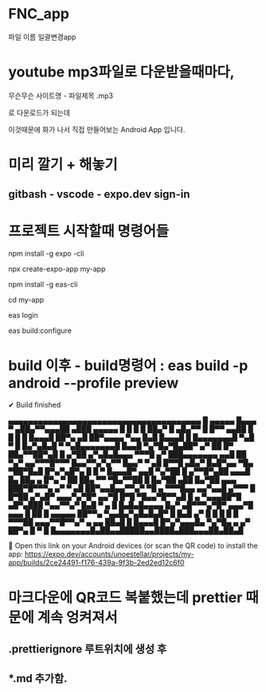 <!-- prettier-ignore -->
# FNC_app

파일 이름 일괄변경app

# youtube mp3파일로 다운받을때마다,

무슨무슨 사이트명 - 파일제목 .mp3

로 다운로드가 되는데

이것때문에 화가 나서 직접 만들어보는 Android App 입니다.

# 미리 깔기 + 해놓기

## gitbash - vscode - expo.dev sign-in

# 프로젝트 시작할때 명령어들

npm install -g expo -cli

npx create-expo-app my-app

npm install -g eas-cli

cd my-app

eas login

eas build:configure

# build 이후 - build명령어 : eas build -p android --profile preview

✔ Build finished

▄▄▄▄▄▄▄▄▄▄▄▄▄▄▄▄▄▄▄▄▄▄▄▄▄▄▄▄▄▄▄▄▄▄▄▄▄▄▄
█ ▄▄▄▄▄ █▄▄▄ ▀ ▄██▄▀▀▄▄▄██ ▄███ ▄▄▄▄▄ █
█ █ █ ██▄▀ █ ▄█▄▀▀ █ █▀▀ ▄▄██ █ █ █
█ █▄▄▄█ ██▀▄ ▄█ ██▀▄▄▄▄ ▀▄▄ █▄█ █▄▄▄█ █
█▄▄▄▄▄▄▄█ ▀▄█ ▀ █ █▄▀▄█▄█ ▀ ▀▄█▄▄▄▄▄▄▄█
█▄▄█ ▀▄▀█▄▀█▄██▀ ▄▀ ██ █▀ ██▄▀▀██▀▄█
█ ▄▀██ ▄▀▄█▄█▄▄▄ ▀▀▀█ ▄▀ ███▄▄▄▄▄▄▄ ▄▄█
██ ▀▄▀ ▄▄▀▀▀█▀▀▀ █▄▄▀▀▄▀▄▀▀ █▄▄▀ ▀ ▄█
█▀▀█ ▄█▄▀ █▄█▀▄▄ ▀█▄ ▀██▀█▄█ █▀▄▀▄█▀▄ █
█ ▀ █▄▄▄█▀ ▄▄█ ▀▄▀██ █ ▄▀▀█▀▄██ ▄▄▄█
█▄ ██▄ ▄ █▀▄ ▀ ██ ██▄ ▀▀ ▀█▄▀▀██ █
█▄▀██ ▄██ █▄▀██ ▄▄▄ ███▀█▀▀▀▄ ▄▀ ▀ ▄█
██▀▄▄█▄▄▀▀▄▀ ▀█ ▄ ▀▀▀█▄▄ ▄▄▀▄▄█ ▄▀▀▀ █
█▀██ ▄▀▄█▀ ▄▄▄▀▄▀█▀ ▄▄▀█ █▀█ ▀█▄▄▀█▀▀▄█
█ ▄ ▀▄▄▄██▀█ ▄█▀▄███ ▀▄▄▀▀▄▀ █▄█ ▀ ▄ █
█▄█▄█▄▄▄▄ █▄▀ ▄█▀▀▀▄▀█▀ ▄▄▄▀█ ▄▄▄ █ ██
█ ▄▄▄▄▄ ██▀▀▄ ▀▄▄█▄▀▄█▄█▄█▀ █ █▄█ ▄▀ █
█ █ █ █ ▀▀▀██ ▄▄▄▀▀█▀▀▄▀ ▄ ▄▄ ██▄█
█ █▄▄▄█ █▀▄▀▄▄▄█▄ ▀▄▀█▄ ▄ ▄▀ ██▀▄ █ ▀ █
█▄▄▄▄▄▄▄█▄██▄▄█████▄▄████▄███▄▄▄██▄██▄█

🤖 Open this link on your Android devices (or scan
the QR code) to install the app:
https://expo.dev/accounts/unoestellar/projects/my-app/builds/2ce24491-f176-439a-9f3b-2ed2ed12c6f0

# 마크다운에 QR코드 복붙했는데 prettier 때문에 계속 엉켜져서

## .prettierignore 루트위치에 생성 후

## \*.md 추가함.
